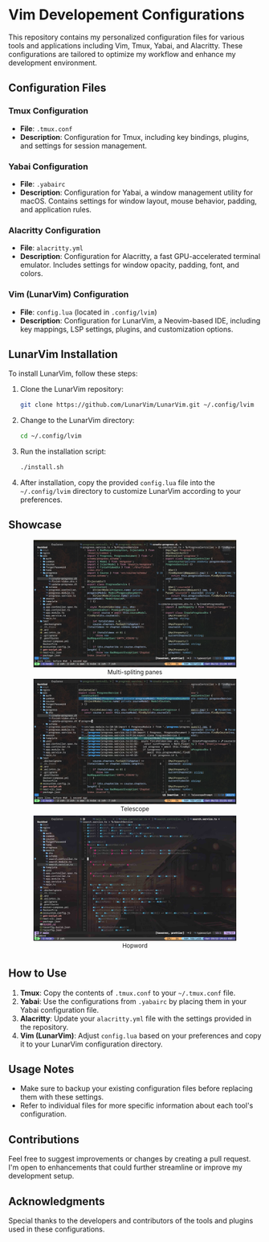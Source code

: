 # Vim Developement Configurations

This repository contains my personalized configuration files for various tools and applications including Vim, Tmux, Yabai, and Alacritty. These configurations are tailored to optimize my workflow and enhance my development environment.

## Configuration Files

### Tmux Configuration

- **File**: `.tmux.conf`
- **Description**: Configuration for Tmux, including key bindings, plugins, and settings for session management.

### Yabai Configuration

- **File**: `.yabairc`
- **Description**: Configuration for Yabai, a window management utility for macOS. Contains settings for window layout, mouse behavior, padding, and application rules.

### Alacritty Configuration

- **File**: `alacritty.yml`
- **Description**: Configuration for Alacritty, a fast GPU-accelerated terminal emulator. Includes settings for window opacity, padding, font, and colors.

### Vim (LunarVim) Configuration

- **File**: `config.lua` (located in `.config/lvim`)
- **Description**: Configuration for LunarVim, a Neovim-based IDE, including key mappings, LSP settings, plugins, and customization options.

## LunarVim Installation

To install LunarVim, follow these steps:

1. Clone the LunarVim repository:
   ```bash
   git clone https://github.com/LunarVim/LunarVim.git ~/.config/lvim
   ```

2. Change to the LunarVim directory:
   ```bash
   cd ~/.config/lvim
   ```

3. Run the installation script:
   ```bash
   ./install.sh
   ```

4. After installation, copy the provided `config.lua` file into the `~/.config/lvim` directory to customize LunarVim according to your preferences.

## Showcase

<div align="center">
<img src="showcase1.jpg" alt="Multi-spliting panes" width="80%"/><br/>
<sup>Multi-spliting panes</sup>
</div>
 
<div align="center">
<img src="showcase2.jpg" alt="Telescope" width="80%"/><br/>
<sup>Telescope</sup>
</div>

<div align="center">
<img src="hopword.jpg" alt="Telescope" width="80%"/><br/>
<sup>Hopword</sup>
</div>

## How to Use

1. **Tmux**: Copy the contents of `.tmux.conf` to your `~/.tmux.conf` file.
2. **Yabai**: Use the configurations from `.yabairc` by placing them in your Yabai configuration file.
3. **Alacritty**: Update your `alacritty.yml` file with the settings provided in the repository.
4. **Vim (LunarVim)**: Adjust `config.lua` based on your preferences and copy it to your LunarVim configuration directory.

## Usage Notes

- Make sure to backup your existing configuration files before replacing them with these settings.
- Refer to individual files for more specific information about each tool's configuration.

## Contributions

Feel free to suggest improvements or changes by creating a pull request. I'm open to enhancements that could further streamline or improve my development setup.

## Acknowledgments

Special thanks to the developers and contributors of the tools and plugins used in these configurations.
